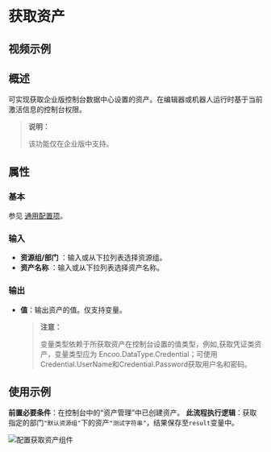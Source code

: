 # 获取资产

## 视频示例

## 概述

可实现获取企业版控制台数据中心设置的资产。在编辑器或机器人运行时基于当前激活信息的控制台权限。

>**说明：**
>
>该功能仅在企业版中支持。

## 属性

### 基本

参见 [通用配置项](../Appendix/CommonConfigurationItems.md)。

### 输入

- **资源组/部门** ：输入或从下拉列表选择资源组。
- **资产名称** ：输入或从下拉列表选择资产名称。

### 输出

- **值**：输出资产的值。仅支持变量。

   >**注意：**
   >
   >变量类型依赖于所获取资产在控制台设置的值类型，例如,获取凭证类资产，变量类型应为 Encoo.DataType.Credential；可使用Credential.UserName和Credential.Password获取用户名和密码。

## 使用示例

**前置必要条件**：在控制台中的“资产管理”中已创建资产。
**此流程执行逻辑**：获取指定的部门`"默认资源组"`下的资产`"测试字符串"`，结果保存至`result`变量中。

![配置获取资产组件](https://docimages.blob.core.chinacloudapi.cn/images/Activities/GetAssets_3.png)
